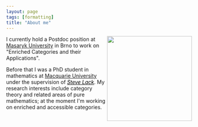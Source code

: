 ```yaml
---
layout: page
tags: [formatting]
title: "About me"
---
```



<a><img src="http://gtendas.github.io/assets/picture.png" align="right" width="230" ></a>


I currently hold a Postdoc position at [Masaryk University](https://www.muni.cz/en) in Brno to work on "Enriched Categories and their Applications". 

Before that I was a PhD student in mathematics at [Macquarie University](https://mq.edu.au) under the supervision of <a href="https://researchers.mq.edu.au/en/persons/steve-lack" style="font-style:italic; color:black">Steve Lack</a>. My research interests include category theory and related areas of pure mathematics; at the moment I'm working on enriched and accessible categories.



